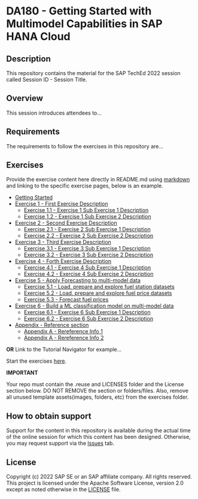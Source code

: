 # DA180 - Getting Started with Multimodel Capabilities in SAP HANA Cloud

## Description

This repository contains the material for the SAP TechEd 2022 session called Session ID - Session Title.  

## Overview

This session introduces attendees to...

## Requirements

The requirements to follow the exercises in this repository are...

## Exercises

Provide the exercise content here directly in README.md using [markdown](https://guides.github.com/features/mastering-markdown/) and linking to the specific exercise pages, below is an example.

- [Getting Started](exercises/ex0/)
- [Exercise 1 - First Exercise Description](exercises/ex1/)
    - [Exercise 1.1 - Exercise 1 Sub Exercise 1 Description](exercises/ex1/README.md#subex1)
    - [Exercise 1.2 - Exercise 1 Sub Exercise 2 Description](exercises/ex1/README.md#subex2)
- [Exercise 2 - Second Exercise Description](exercises/ex2/)
    - [Exercise 2.1 - Exercise 2 Sub Exercise 1 Description](exercises/ex2/README.md#subex1)
    - [Exercise 2.2 - Exercise 2 Sub Exercise 2 Description](exercises/ex2/README.md#subex2)
- [Exercise 3 - Third Exercise Description](exercises/ex3/)
    - [Exercise 3.1 - Exercise 3 Sub Exercise 1 Description](exercises/ex3/README.md#subex1)
    - [Exercise 3.2 - Exercise 3 Sub Exercise 2 Description](exercises/ex3/README.md#subex2)
- [Exercise 4 - Forth Exercise Description](exercises/ex4/)
    - [Exercise 4.1 - Exercise 4 Sub Exercise 1 Description](exercises/ex4/README.md#subex1)
    - [Exercise 4.2 - Exercise 4 Sub Exercise 2 Description](exercises/ex4/README.md#subex2)
- [Exercise 5 - Apply Forecasting to multi-model data](exercises/ex5/)
    - [Exercise 5.1 - Load, prepare and explore fuel station datasets](exercises/ex5/README.md#exercise-51-load-prepare-and-explore-fuel-station-datasets)
    - [Exercise 5.2 - Load, prepare and explore fuel price datasets](/exercises/ex5/README.md#exercise-52-load-prepare-and-explore-fuel-price-datasets)
    - [Exercise 5.3 - Forecast fuel prices](/exercises/ex5/README.md#exercise-53-forecast-fuel-prices)
- [Exercise 6 - Build a ML classification model on multi-model data](exercises/ex6/)
    - [Exercise 6.1 - Exercise 6 Sub Exercise 1 Description](exercises/ex6/README.md#subex1)
    - [Exercise 6.2 - Exercise 6 Sub Exercise 2 Description](exercises/ex6/README.md#subex2)
- [Appendix - Reference section](exercises/ex9_appendix/)
    - [Appendix A - Rereference Info 1](exercises/ex9_appendix/README.md#appA-sub1)
    - [Appendix A - Rereference Info 2](exercises/ex9_appendix/README.md#appA-sub2)
    
**OR** Link to the Tutorial Navigator for example...

Start the exercises [here](https://developers.sap.com/tutorials/abap-environment-trial-onboarding.html).

**IMPORTANT**

Your repo must contain the .reuse and LICENSES folder and the License section below. DO NOT REMOVE the section or folders/files. Also, remove all unused template assets(images, folders, etc) from the exercises folder. 

## How to obtain support

Support for the content in this repository is available during the actual time of the online session for which this content has been designed. Otherwise, you may request support via the [Issues](../../issues) tab.

## License
Copyright (c) 2022 SAP SE or an SAP affiliate company. All rights reserved. This project is licensed under the Apache Software License, version 2.0 except as noted otherwise in the [LICENSE](LICENSES/Apache-2.0.txt) file.
